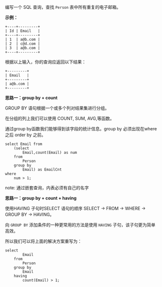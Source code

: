 编写一个 SQL 查询，查找 `Person` 表中所有重复的电子邮箱。

**示例：**

```
+----+---------+
| Id | Email   |
+----+---------+
| 1  | a@b.com |
| 2  | c@d.com |
| 3  | a@b.com |
+----+---------+
```

根据以上输入，你的查询应返回以下结果：

```
+---------+
| Email   |
+---------+
| a@b.com |
+---------+
```



<b>思路一：group by + count </b>

GROUP BY 语句根据一个或多个列对结果集进行分组。

在分组的列上我们可以使用 COUNT, SUM, AVG,等函数。

通过group by函数我们能够得到该字段的统计信息。group by 必须出现在where之后 order by 之前。

```mysql
select Email from 
    (select 
        Email,count(Email) as num
    from 
        Person
    group by 
        Email) as EmailCnt
where 
    num > 1;
```

note: 通过嵌套查询，内表必须有自己的名字



<b>思路一：group by + count + having </b>

使用HAVING 子句时SELECT 语句的顺序 SELECT → FROM → WHERE → GROUP BY → HAVING。

向 `GROUP BY` 添加条件的一种更常用的方法是使用 `HAVING` 子句，该子句更为简单高效。

所以我们可以将上面的解决方案重写为：

```mysql
select 
        Email
    from 
        Person
    group by 
        Email
    having 
        count(Email) > 1;
```

